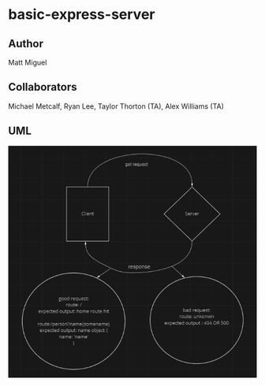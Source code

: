 # basic-express-server

## Author

Matt Miguel

## Collaborators

Michael Metcalf, Ryan Lee, Taylor Thorton (TA), Alex Williams (TA)


## UML

![UML](lab2UML.PNG)
